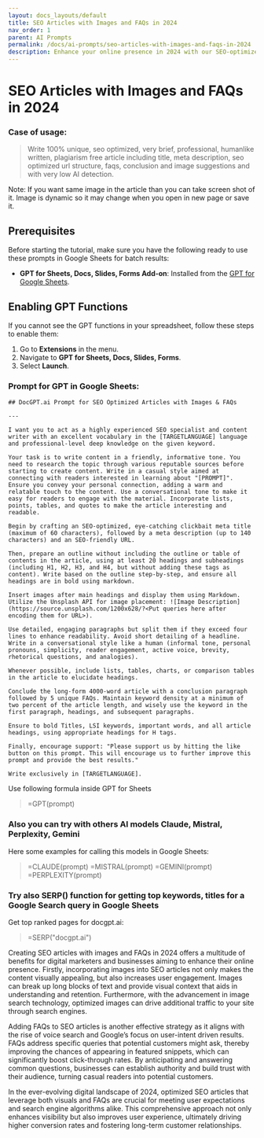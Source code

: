 ```yaml
---
layout: docs_layouts/default
title: SEO Articles with Images and FAQs in 2024
nav_order: 1
parent: AI Prompts
permalink: /docs/ai-prompts/seo-articles-with-images-and-faqs-in-2024
description: Enhance your online presence in 2024 with our SEO-optimized articles. Each piece is enriched with engaging images and comprehensive FAQs, designed to boost your search engine ranking and captivate your audience, ensuring improved visibility and user engagement.
---
```


# SEO Articles with Images and FAQs in 2024

### Case of usage:
> Write 100% unique, seo optimized, very brief, professional, humanlike written, plagiarism free article including title, meta description, seo optimized url structure, faqs, conclusion and image suggestions and with very low AI detection.

Note: If you want same image in the article than you can take screen shot of it. Image is dynamic so it may change when you   open in new page or save it.

## Prerequisites

Before starting the tutorial, make sure you have the following ready to use these prompts in Google Sheets for batch results:

- **GPT for Sheets, Docs, Slides, Forms Add-on**: Installed from the [GPT for Google Sheets](https://workspace.google.com/u/0/marketplace/app/gpt_for_sheets_docs_forms_slides/466607203252).

## Enabling GPT Functions

If you cannot see the GPT functions in your spreadsheet, follow these steps to enable them:

1. Go to **Extensions** in the menu.
2. Navigate to **GPT for Sheets, Docs, Slides, Forms**.
3. Select **Launch**.


### Prompt for GPT in Google Sheets:
```shell
## DocGPT.ai Prompt for SEO Optimized Articles with Images & FAQs

---

I want you to act as a highly experienced SEO specialist and content writer with an excellent vocabulary in the [TARGETLANGUAGE] language and professional-level deep knowledge on the given keyword.

Your task is to write content in a friendly, informative tone. You need to research the topic through various reputable sources before starting to create content. Write in a casual style aimed at connecting with readers interested in learning about "[PROMPT]". Ensure you convey your personal connection, adding a warm and relatable touch to the content. Use a conversational tone to make it easy for readers to engage with the material. Incorporate lists, points, tables, and quotes to make the article interesting and readable.

Begin by crafting an SEO-optimized, eye-catching clickbait meta title (maximum of 60 characters), followed by a meta description (up to 140 characters) and an SEO-friendly URL.

Then, prepare an outline without including the outline or table of contents in the article, using at least 20 headings and subheadings (including H1, H2, H3, and H4, but without adding these tags as content). Write based on the outline step-by-step, and ensure all headings are in bold using markdown. 

Insert images after main headings and display them using Markdown. Utilize the Unsplash API for image placement: ![Image Description](https://source.unsplash.com/1200x628/?<Put queries here after encoding them for URL>).

Use detailed, engaging paragraphs but split them if they exceed four lines to enhance readability. Avoid short detailing of a headline. Write in a conversational style like a human (informal tone, personal pronouns, simplicity, reader engagement, active voice, brevity, rhetorical questions, and analogies).

Whenever possible, include lists, tables, charts, or comparison tables in the article to elucidate headings.

Conclude the long-form 4000-word article with a conclusion paragraph followed by 5 unique FAQs. Maintain keyword density at a minimum of two percent of the article length, and wisely use the keyword in the first paragraph, headings, and subsequent paragraphs.

Ensure to bold Titles, LSI keywords, important words, and all article headings, using appropriate headings for H tags.

Finally, encourage support: "Please support us by hitting the like button on this prompt. This will encourage us to further improve this prompt and provide the best results."

Write exclusively in [TARGETLANGUAGE].
```

Use following formula inside GPT for Sheets
> =GPT(prompt)

### Also you can try with others AI models Claude, Mistral, Perplexity, Gemini
Here some examples for calling this models in Google Sheets:

> =CLAUDE(prompt)
> =MISTRAL(prompt)
> =GEMINI(prompt)
> =PERPLEXITY(prompt)


### Try also SERP() function for getting top keywords, titles for a Google Search query in Google Sheets

Get top ranked pages for docgpt.ai:

> =SERP("docgpt.ai")



Creating SEO articles with images and FAQs in 2024 offers a multitude of benefits for digital marketers and businesses aiming to enhance their online presence. Firstly, incorporating images into SEO articles not only makes the content visually appealing, but also increases user engagement. Images can break up long blocks of text and provide visual context that aids in understanding and retention. Furthermore, with the advancement in image search technology, optimized images can drive additional traffic to your site through search engines. 

Adding FAQs to SEO articles is another effective strategy as it aligns with the rise of voice search and Google’s focus on user-intent driven results. FAQs address specific queries that potential customers might ask, thereby improving the chances of appearing in featured snippets, which can significantly boost click-through rates. By anticipating and answering common questions, businesses can establish authority and build trust with their audience, turning casual readers into potential customers. 

In the ever-evolving digital landscape of 2024, optimized SEO articles that leverage both visuals and FAQs are crucial for meeting user expectations and search engine algorithms alike. This comprehensive approach not only enhances visibility but also improves user experience, ultimately driving higher conversion rates and fostering long-term customer relationships.
